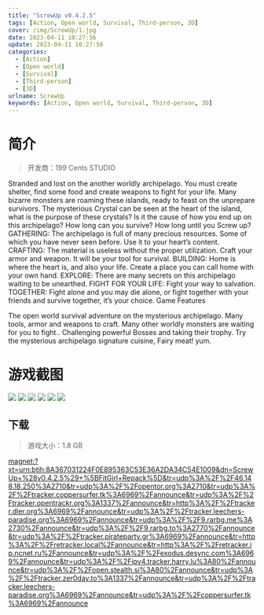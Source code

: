 ```yaml
---
title: "ScrewUp v0.4.2.5"
tags: [Action, Open world, Survival, Third-person, 3D]
cover: /img/ScrewUp/1.jpg
date: 2023-04-11 10:27:56
update: 2023-04-11 10:27:56
categories: 
  - [Action]
  - [Open world]
  - [Survival]
  - [Third-person]
  - [3D]
urlname: ScrewUp
keywords: [Action, Open world, Survival, Third-person, 3D]
---
```

# 简介

> 开发商：199 Cents STUDIO

Stranded and lost on the another worldly archipelago. You must create shelter, find some food and create weapons to fight for your life. Many bizarre monsters are roaming these islands, ready to feast on the unprepare survivors. The mysterious Crystal can be seen at the heart of the island, what is the purpose of these crystals? Is it the cause of how you end up on this archipelago? How long can you survive? How long until you Screw up?
GATHERING:
The archipelago is full of many precious resources. Some of which you have never seen before. Use it to your heart’s content.
CRAFTING:
The material is useless without the proper utilization. Craft your armor and weapon. It will be your tool for survival.
BUILDING:
Home is where the heart is, and also your life. Create a place you can call home with your own hand.
EXPLORE:
There are many secrets on this archipelago waiting to be unearthed.
FIGHT FOR YOUR LIFE:
Fight your way to salvation.
TOGETHER:
Fight alone and you may die alone, or fight together with your friends and survive together, it’s your choice.
Game Features

The open world survival adventure on the mysterious archipelago.
Many tools, armor and weapons to craft.
Many other worldly monsters are waiting for you to fight..
Challenging powerful Bosses and taking their trophy.
Try the mysterious archipelago signature cuisine, Fairy meat! yum.

# 游戏截图

![](/img/ScrewUp/2.jpg)
![](/img/ScrewUp/3.jpg)
![](/img/ScrewUp/4.jpg)
![](/img/ScrewUp/5.jpg)
![](/img/ScrewUp/6.jpg)
![](/img/ScrewUp/7.jpg)


## 下载

> 游戏大小：1.8 GB

[magnet:?xt=urn:btih:8A367031224F0E895363C53E36A2DA34C54E1009&amp;dn=ScrewUp+%28v0.4.2.5%29+%5BFitGirl+Repack%5D&amp;tr=udp%3A%2F%2F46.148.18.250%3A2710&amp;tr=udp%3A%2F%2Fopentor.org%3A2710&amp;tr=udp%3A%2F%2Ftracker.coppersurfer.tk%3A6969%2Fannounce&amp;tr=udp%3A%2F%2Ftracker.opentrackr.org%3A1337%2Fannounce&amp;tr=http%3A%2F%2Ftracker.dler.org%3A6969%2Fannounce&amp;tr=udp%3A%2F%2Ftracker.leechers-paradise.org%3A6969%2Fannounce&amp;tr=udp%3A%2F%2F9.rarbg.me%3A2730%2Fannounce&amp;tr=udp%3A%2F%2F9.rarbg.to%3A2770%2Fannounce&amp;tr=udp%3A%2F%2Ftracker.pirateparty.gr%3A6969%2Fannounce&amp;tr=http%3A%2F%2Fretracker.local%2Fannounce&amp;tr=http%3A%2F%2Fretracker.ip.ncnet.ru%2Fannounce&amp;tr=udp%3A%2F%2Fexodus.desync.com%3A6969%2Fannounce&amp;tr=udp%3A%2F%2Fipv4.tracker.harry.lu%3A80%2Fannounce&amp;tr=udp%3A%2F%2Fopen.stealth.si%3A80%2Fannounce&amp;tr=udp%3A%2F%2Ftracker.zer0day.to%3A1337%2Fannounce&amp;tr=udp%3A%2F%2Ftracker.leechers-paradise.org%3A6969%2Fannounce&amp;tr=udp%3A%2F%2Fcoppersurfer.tk%3A6969%2Fannounce](magnet:?xt=urn:btih:8A367031224F0E895363C53E36A2DA34C54E1009&amp;dn=ScrewUp+%28v0.4.2.5%29+%5BFitGirl+Repack%5D&amp;tr=udp%3A%2F%2F46.148.18.250%3A2710&amp;tr=udp%3A%2F%2Fopentor.org%3A2710&amp;tr=udp%3A%2F%2Ftracker.coppersurfer.tk%3A6969%2Fannounce&amp;tr=udp%3A%2F%2Ftracker.opentrackr.org%3A1337%2Fannounce&amp;tr=http%3A%2F%2Ftracker.dler.org%3A6969%2Fannounce&amp;tr=udp%3A%2F%2Ftracker.leechers-paradise.org%3A6969%2Fannounce&amp;tr=udp%3A%2F%2F9.rarbg.me%3A2730%2Fannounce&amp;tr=udp%3A%2F%2F9.rarbg.to%3A2770%2Fannounce&amp;tr=udp%3A%2F%2Ftracker.pirateparty.gr%3A6969%2Fannounce&amp;tr=http%3A%2F%2Fretracker.local%2Fannounce&amp;tr=http%3A%2F%2Fretracker.ip.ncnet.ru%2Fannounce&amp;tr=udp%3A%2F%2Fexodus.desync.com%3A6969%2Fannounce&amp;tr=udp%3A%2F%2Fipv4.tracker.harry.lu%3A80%2Fannounce&amp;tr=udp%3A%2F%2Fopen.stealth.si%3A80%2Fannounce&amp;tr=udp%3A%2F%2Ftracker.zer0day.to%3A1337%2Fannounce&amp;tr=udp%3A%2F%2Ftracker.leechers-paradise.org%3A6969%2Fannounce&amp;tr=udp%3A%2F%2Fcoppersurfer.tk%3A6969%2Fannounce)